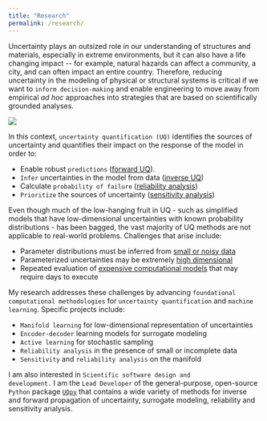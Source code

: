 ```yaml
---
title: "Research"
permalink: /research/
---
```


Uncertainty plays an outsized role in our understanding of structures and materials, especially in extreme environments, but it can also have a life changing impact -- for example, natural hazards can affect a community, a city, and can often impact an entire country. Therefore, reducing uncertainty in the modeling of physical or structural systems is critical if we want to <code>inform decision-making</code> and enable engineering to move away from empirical <i>ad hoc</i> approaches into strategies that are based on scientifically grounded analyses.

<img src="{{ site.url }}{{ site.baseurl }}/assets/images/UQ.png"/>

In this context, <code>uncertainty quantification (UQ)</code> identifies the sources of uncertainty and quantifies their impact on the response of the model in order to:

* Enable robust <code>predictions</code> (<u>forward UQ</u>).
* <code>Infer</code> uncertainties in the model from data (<u>inverse UQ</u>)
* Calculate <code>probability of failure</code> (<u>reliability analysis</u>)
* <code>Prioritize</code> the sources of uncertainty (<u>sensitivity analysis</u>)

Even though much of the low-hanging fruit in UQ - such as simplified models that have low-dimensional uncertainties with known probability distributions - has been bagged, the vast majority of UQ methods are not applicable to real-world problems. Challenges that arise include:

* Parameter distributions must be inferred from <u>small or noisy data</u>
* Parameterized uncertainties may be extremely <u>high dimensional</u>
* Repeated evaluation of <u>expensive computational models</u> that may require days to execute

My research addresses these challenges by advancing <code>foundational computational methodologies</code> for <code>uncertainty quantification</code> and <code>machine learning</code>.  Specific projects include: 

* <code>Manifold learning</code> for low-dimensional representation of uncertainties
* <code>Encoder-decoder</code> learning models for surrogate modeling
* <code>Active learning</code> for stochastic sampling
* <code>Reliability analysis</code> in the presence of small or incomplete data
* <code>Sensitivity</code> and <code>reliability analysis</code> on the manifold

I am also interested in <code>Scientific software design and development.</code> I am the <code>Lead Developer</code> of the general-purpose, open-source <code>Python</code> package <a href='https://github.com/SURGroup/UQpy' target='_blank'><code>UQpy</code></a> that contains a wide variety of methods for inverse and forward propagation of uncertainty, surrogate modeling, reliability and sensitivity analysis. 